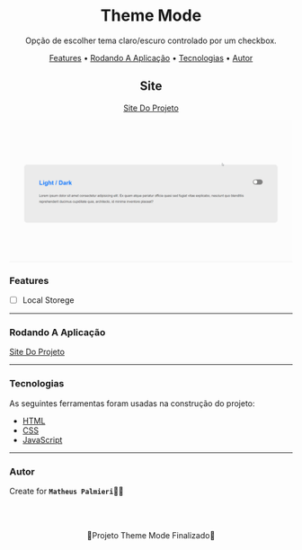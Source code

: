 <!-- Título -->

<h1 align="center">Theme Mode</h1>

<!-- Descrição -->

<p align="center">Opção de escolher tema claro/escuro controlado por um checkbox.</p>

<!-- Súmario -->

<p align="center">
 <a href="#features">Features</a> •
 <a href="#rodando-a-aplicação">Rodando A Aplicação</a> •
 <a href="#tecnologias">Tecnologias</a> •
 <a href="#autor">Autor</a>
</p>

<!-- Site -->

<h2 align="center">Site</h2>

<p align="center">
 <a href="https://matheuspalmieri.github.io/Theme-Mode/">Site Do Projeto</a>
</p>

<img src="animation.gif" width="1366px" align="center">

<!-- Atualizações -->

### Features

- [ ] Local Storege

---

### Rodando A Aplicação

<a href="https://matheuspalmieri.github.io/Theme-Mode/">Site Do Projeto</a>

---

### Tecnologias

As seguintes ferramentas foram usadas na construção do projeto:

- [HTML](https://html.com/)
- [CSS](https://html.com/css/)
- [JavaScript](https://javascript.com/)

---

### Autor

Create for <b>`Matheus Palmieri`</b>👨‍💻

<br>
<br>

<p align="center">🎉Projeto Theme Mode Finalizado🚀</p>

